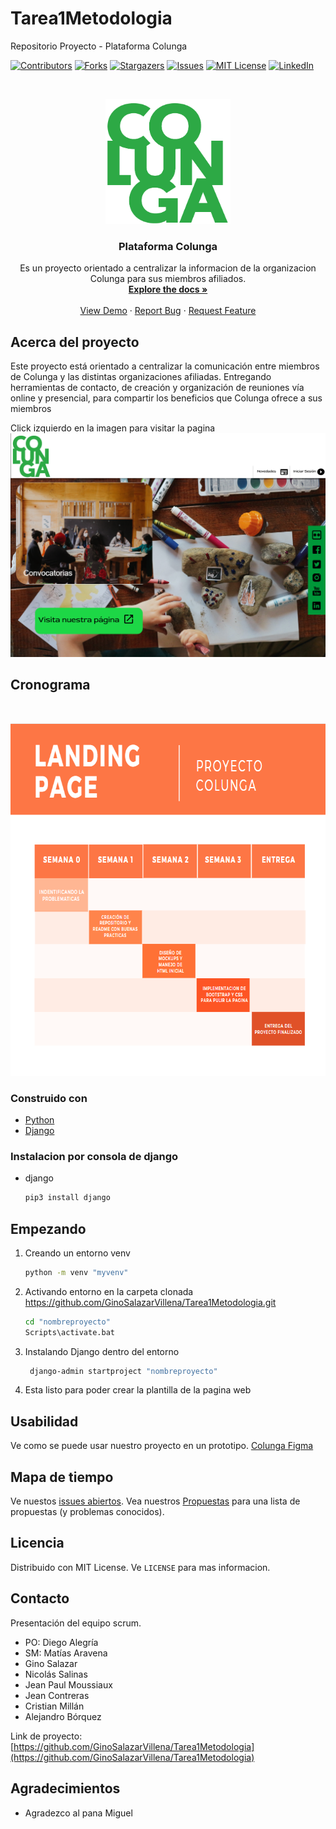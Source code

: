 # Tarea1Metodologia
Repositorio Proyecto - Plataforma Colunga
<!--
*** Thanks for checking out the Best-README-Template. If you have a suggestion
*** that would make this better, please fork the repo and create a pull request
*** or simply open an issue with the tag "enhancement".
*** Thanks again! Now go create something AMAZING! :D
***
***
***
*** To avoid retyping too much info. Do a search and replace for the following:
*** github_username, repo_name, twitter_handle, email, project_title, project_description
-->



<!-- PROJECT SHIELDS -->
<!--
*** I'm using markdown "reference style" links for readability.
*** Reference links are enclosed in brackets [ ] instead of parentheses ( ).
*** See the bottom of this document for the declaration of the reference variables
*** for contributors-url, forks-url, etc. This is an optional, concise syntax you may use.
*** https://www.markdownguide.org/basic-syntax/#reference-style-links
-->
[![Contributors][contributors-shield]][contributors-url]
[![Forks][forks-shield]][forks-url]
[![Stargazers][stars-shield]][stars-url]
[![Issues][issues-shield]][issues-url]
[![MIT License][license-shield]][license-url]
[![LinkedIn][linkedin-shield]][linkedin-url]



<!-- PROJECT LOGO -->
<br />
<p align="center">
  <a href="https://github.com/GinoSalazarVillena/Tarea1Metodologia">
    <img src="images/logo1.png" alt="Logo" width="200" height="200">
  </a>

  <h3 align="center">Plataforma Colunga</h3>

  <p align="center">
    Es un proyecto orientado a centralizar la informacion de la organizacion Colunga para sus miembros afiliados.
    <br />
    <a href="https://github.com/GinoSalazarVillena/Tarea1Metodologia"><strong>Explore the docs »</strong></a>
    <br />
    <br />
    <a href="https://github.com/GinoSalazarVillena/Tarea1Metodologia">View Demo</a>
    ·
    <a href="https://github.com/GinoSalazarVillena/Tarea1Metodologia">Report Bug</a>
    ·
    <a href="https://github.com/github_username/repo_name/issues">Request Feature</a>
  </p>
</p>



<!--------------------------------------------------------------------------
<details open="open">
  <summary><h2 style="display: inline-block">Tabla de Contenidos</h2></summary>
  <ol>
    <li>
      <a href="#about-the-project">Acerca del proyecto</a>
      <ul>
        <li><a href="#built-with">Construido con</a></li>
      </ul>
    </li>
    <li>
      <a href="#getting-started">Getting Started</a>
      <ul>
        <li><a href="#prerequisites">Prerequisites</a></li>
        <li><a href="#installation">Installation</a></li>
      </ul>
    </li>
    <li><a href="#usage">Usage</a></li>
    <li><a href="#roadmap">Roadmap</a></li>
    <li><a href="#contributing">Contributing</a></li>
    <li><a href="#license">License</a></li>
    <li><a href="#contact">Contact</a></li>
    <li><a href="#acknowledgements">Acknowledgements</a></li>
  </ol>
</details>



<!-- ABOUT THE PROJECT -->
## Acerca del proyecto
Este proyecto está orientado a centralizar la
comunicación entre miembros de Colunga y las distintas
organizaciones afiliadas. Entregando herramientas de
contacto, de creación y organización de reuniones vía
online y presencial, para compartir los beneficios que
Colunga ofrece a sus miembros



Click izquierdo en la imagen para visitar la pagina
[![Product Name Screen Shot][product-screenshot]](https://www.figma.com/proto/JJj5UJMKXJUJ19EdW5DXix/Untitled?node-id=1%3A2&scaling=min-zoom&page-id=0%3A1)

## Cronograma
<br />
<p align="center">
  <a href="https://github.com/GinoSalazarVillena/Tarea1Metodologia">
    <img src="images/cronogramacolunga.png" alt="Logo" width="746" height="564">
  </a>
</p>

### Construido con

* [Python](https://www.python.org/)
* [Django](https://www.djangoproject.com)

### Instalacion por consola de django

* django
  ```sh
  pip3 install django
  ```

<!------------------------------------------------------------
### Instalacion
 Clone the repo
   ```sh
   git clone https://github.com/GinoSalazarVillena/Tarea1Metodologia.git
   ```
<!-- GETTING STARTED -->

## Empezando
1. Creando un entorno venv
   ```sh
   python -m venv "myvenv"
   ```
2. Activando entorno en la carpeta clonada https://github.com/GinoSalazarVillena/Tarea1Metodologia.git
   ```sh
   cd "nombreproyecto"
   Scripts\activate.bat
   ```
3. Instalando Django dentro del entorno
   ```sh
    django-admin startproject "nombreproyecto"
   ```
4. Esta listo para poder crear la plantilla de la pagina web

<!-- USAGE EXAMPLES -->
## Usabilidad

Ve como se puede usar nuestro proyecto en un prototipo. [Colunga Figma](https://www.figma.com/proto/JJj5UJMKXJUJ19EdW5DXix/Untitled?node-id=1%3A2&scaling=min-zoom&page-id=0%3A1)


<!-- ROADMAP -->
## Mapa de tiempo

Ve nuestos [issues abiertos](https://github.com/GinoSalazarVillena/Tarea1Metodologia/issues).
Vea nuestros [Propuestas](https://github.com/GinoSalazarVillena/Tarea1Metodologia/projects/1) para una lista de propuestas (y problemas conocidos).

<!-- LICENSE -->
## Licencia

Distribuido con MIT License. Ve `LICENSE` para mas informacion.



<!-- CONTACT -->
## Contacto

Presentación del equipo scrum.
  <ul>
  <li type="disc">PO: Diego Alegría</li>
  <li type="disc">SM: Matías Aravena</li>
  <li type="disc">Gino Salazar</li>
  <li type="disc">Nicolás Salinas</li>
  <li type="disc">Jean Paul Moussiaux</li>
  <li type="disc">Jean Contreras</li>
  <li type="disc">Cristian Millán</li>
  <li type="disc">Alejandro Bórquez</li>
</ul>


Link de proyecto: [https://github.com/GinoSalazarVillena/Tarea1Metodologia](https://github.com/GinoSalazarVillena/Tarea1Metodologia)


<!-- ACKNOWLEDGEMENTS -->
## Agradecimientos

* Agradezco al pana Miguel

<!-- MARKDOWN LINKS & IMAGES -->
<!-- https://www.markdownguide.org/basic-syntax/#reference-style-links -->
[contributors-shield]: https://img.shields.io/github/contributors/GinoSalazarVillena/Tarea1Metodologia.svg?style=for-the-badge
[contributors-url]: https://github.com/GinoSalazarVillena/Tarea1Metodologia/graphs/contributors
[forks-shield]: https://img.shields.io/github/forks/GinoSalazarVillena/Tarea1Metodologia.svg?style=for-the-badge
[forks-url]: https://github.com/GinoSalazarVillena/Tarea1Metodologia/network/members
[stars-shield]: https://img.shields.io/github/stars/GinoSalazarVillena/Tarea1Metodologia.svg?style=for-the-badge
[stars-url]: https://github.com/GinoSalazarVillena/Tarea1Metodologia/stargazers
[issues-shield]: https://img.shields.io/github/issues/GinoSalazarVillena/Tarea1Metodologia.svg?style=for-the-badge
[issues-url]: https://github.com/GinoSalazarVillena/Tarea1Metodologia/issues
[license-shield]: https://img.shields.io/github/license/GinoSalazarVillena/Tarea1Metodologia.svg?style=for-the-badge
[license-url]: https://github.com/GinoSalazarVillena/Tarea1Metodologia/blob/master/LICENSE.txt
[linkedin-shield]: https://img.shields.io/badge/-LinkedIn-black.svg?style=for-the-badge&logo=linkedin&colorB=555
[linkedin-url]: https://linkedin.com/in/GinoSalazarVillena/
[product-screenshot]: images/paginaprincipal.png
